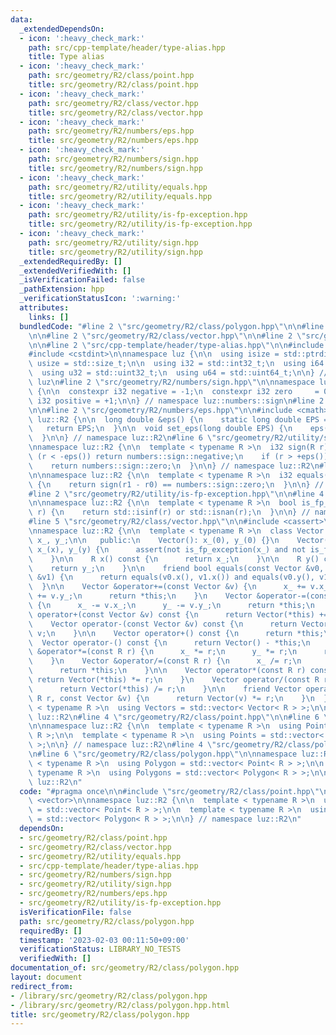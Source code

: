 ```yaml
---
data:
  _extendedDependsOn:
  - icon: ':heavy_check_mark:'
    path: src/cpp-template/header/type-alias.hpp
    title: Type alias
  - icon: ':heavy_check_mark:'
    path: src/geometry/R2/class/point.hpp
    title: src/geometry/R2/class/point.hpp
  - icon: ':heavy_check_mark:'
    path: src/geometry/R2/class/vector.hpp
    title: src/geometry/R2/class/vector.hpp
  - icon: ':heavy_check_mark:'
    path: src/geometry/R2/numbers/eps.hpp
    title: src/geometry/R2/numbers/eps.hpp
  - icon: ':heavy_check_mark:'
    path: src/geometry/R2/numbers/sign.hpp
    title: src/geometry/R2/numbers/sign.hpp
  - icon: ':heavy_check_mark:'
    path: src/geometry/R2/utility/equals.hpp
    title: src/geometry/R2/utility/equals.hpp
  - icon: ':heavy_check_mark:'
    path: src/geometry/R2/utility/is-fp-exception.hpp
    title: src/geometry/R2/utility/is-fp-exception.hpp
  - icon: ':heavy_check_mark:'
    path: src/geometry/R2/utility/sign.hpp
    title: src/geometry/R2/utility/sign.hpp
  _extendedRequiredBy: []
  _extendedVerifiedWith: []
  _isVerificationFailed: false
  _pathExtension: hpp
  _verificationStatusIcon: ':warning:'
  attributes:
    links: []
  bundledCode: "#line 2 \"src/geometry/R2/class/polygon.hpp\"\n\n#line 2 \"src/geometry/R2/class/point.hpp\"\
    \n\n#line 2 \"src/geometry/R2/class/vector.hpp\"\n\n#line 2 \"src/geometry/R2/utility/equals.hpp\"\
    \n\n#line 2 \"src/cpp-template/header/type-alias.hpp\"\n\n#include <cstddef>\n\
    #include <cstdint>\n\nnamespace luz {\n\n  using isize = std::ptrdiff_t;\n  using\
    \ usize = std::size_t;\n\n  using i32 = std::int32_t;\n  using i64 = std::int64_t;\n\
    \  using u32 = std::uint32_t;\n  using u64 = std::uint64_t;\n\n} // namespace\
    \ luz\n#line 2 \"src/geometry/R2/numbers/sign.hpp\"\n\nnamespace luz::numbers::sign\
    \ {\n\n  constexpr i32 negative = -1;\n  constexpr i32 zero     = 0;\n  constexpr\
    \ i32 positive = +1;\n\n} // namespace luz::numbers::sign\n#line 2 \"src/geometry/R2/utility/sign.hpp\"\
    \n\n#line 2 \"src/geometry/R2/numbers/eps.hpp\"\n\n#include <cmath>\n\nnamespace\
    \ luz::R2 {\n\n  long double &eps() {\n    static long double EPS = 1e-10;\n \
    \   return EPS;\n  }\n\n  void set_eps(long double EPS) {\n    eps() = EPS;\n\
    \  }\n\n} // namespace luz::R2\n#line 6 \"src/geometry/R2/utility/sign.hpp\"\n\
    \nnamespace luz::R2 {\n\n  template < typename R >\n  i32 sign(R r) {\n    if\
    \ (r < -eps()) return numbers::sign::negative;\n    if (r > +eps()) return numbers::sign::positive;\n\
    \    return numbers::sign::zero;\n  }\n\n} // namespace luz::R2\n#line 6 \"src/geometry/R2/utility/equals.hpp\"\
    \n\nnamespace luz::R2 {\n\n  template < typename R >\n  i32 equals(R r0, R r1)\
    \ {\n    return sign(r1 - r0) == numbers::sign::zero;\n  }\n\n} // namespace luz::R2\n\
    #line 2 \"src/geometry/R2/utility/is-fp-exception.hpp\"\n\n#line 4 \"src/geometry/R2/utility/is-fp-exception.hpp\"\
    \n\nnamespace luz::R2 {\n\n  template < typename R >\n  bool is_fp_exception(R\
    \ r) {\n    return std::isinf(r) or std::isnan(r);\n  }\n\n} // namespace luz::R2\n\
    #line 5 \"src/geometry/R2/class/vector.hpp\"\n\n#include <cassert>\n#include <vector>\n\
    \nnamespace luz::R2 {\n\n  template < typename R >\n  class Vector {\n\n    R\
    \ x_, y_;\n\n   public:\n    Vector(): x_(0), y_(0) {}\n    Vector(R x, R y):\
    \ x_(x), y_(y) {\n      assert(not is_fp_exception(x_) and not is_fp_exception(y_));\n\
    \    }\n\n    R x() const {\n      return x_;\n    }\n\n    R y() const {\n  \
    \    return y_;\n    }\n\n    friend bool equals(const Vector &v0, const Vector\
    \ &v1) {\n      return equals(v0.x(), v1.x()) and equals(v0.y(), v1.y());\n  \
    \  }\n\n    Vector &operator+=(const Vector &v) {\n      x_ += v.x_;\n      y_\
    \ += v.y_;\n      return *this;\n    }\n    Vector &operator-=(const Vector &v)\
    \ {\n      x_ -= v.x_;\n      y_ -= v.y_;\n      return *this;\n    }\n\n    Vector\
    \ operator+(const Vector &v) const {\n      return Vector(*this) += v;\n    }\n\
    \    Vector operator-(const Vector &v) const {\n      return Vector(*this) -=\
    \ v;\n    }\n\n    Vector operator+() const {\n      return *this;\n    }\n  \
    \  Vector operator-() const {\n      return Vector() - *this;\n    }\n\n    Vector\
    \ &operator*=(const R r) {\n      x_ *= r;\n      y_ *= r;\n      return *this;\n\
    \    }\n    Vector &operator/=(const R r) {\n      x_ /= r;\n      y_ /= r;\n\
    \      return *this;\n    }\n\n    Vector operator*(const R r) const {\n     \
    \ return Vector(*this) *= r;\n    }\n    Vector operator/(const R r) const {\n\
    \      return Vector(*this) /= r;\n    }\n\n    friend Vector operator*(const\
    \ R r, const Vector &v) {\n      return Vector(v) *= r;\n    }\n  };\n\n  template\
    \ < typename R >\n  using Vectors = std::vector< Vector< R > >;\n\n} // namespace\
    \ luz::R2\n#line 4 \"src/geometry/R2/class/point.hpp\"\n\n#line 6 \"src/geometry/R2/class/point.hpp\"\
    \n\nnamespace luz::R2 {\n\n  template < typename R >\n  using Point = Vector<\
    \ R >;\n\n  template < typename R >\n  using Points = std::vector< Point< R >\
    \ >;\n\n} // namespace luz::R2\n#line 4 \"src/geometry/R2/class/polygon.hpp\"\n\
    \n#line 6 \"src/geometry/R2/class/polygon.hpp\"\n\nnamespace luz::R2 {\n\n  template\
    \ < typename R >\n  using Polygon = std::vector< Point< R > >;\n\n  template <\
    \ typename R >\n  using Polygons = std::vector< Polygon< R > >;\n\n} // namespace\
    \ luz::R2\n"
  code: "#pragma once\n\n#include \"src/geometry/R2/class/point.hpp\"\n\n#include\
    \ <vector>\n\nnamespace luz::R2 {\n\n  template < typename R >\n  using Polygon\
    \ = std::vector< Point< R > >;\n\n  template < typename R >\n  using Polygons\
    \ = std::vector< Polygon< R > >;\n\n} // namespace luz::R2\n"
  dependsOn:
  - src/geometry/R2/class/point.hpp
  - src/geometry/R2/class/vector.hpp
  - src/geometry/R2/utility/equals.hpp
  - src/cpp-template/header/type-alias.hpp
  - src/geometry/R2/numbers/sign.hpp
  - src/geometry/R2/utility/sign.hpp
  - src/geometry/R2/numbers/eps.hpp
  - src/geometry/R2/utility/is-fp-exception.hpp
  isVerificationFile: false
  path: src/geometry/R2/class/polygon.hpp
  requiredBy: []
  timestamp: '2023-02-03 00:11:50+09:00'
  verificationStatus: LIBRARY_NO_TESTS
  verifiedWith: []
documentation_of: src/geometry/R2/class/polygon.hpp
layout: document
redirect_from:
- /library/src/geometry/R2/class/polygon.hpp
- /library/src/geometry/R2/class/polygon.hpp.html
title: src/geometry/R2/class/polygon.hpp
---
```


